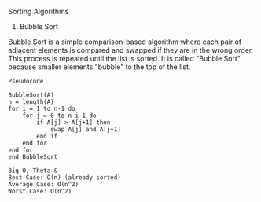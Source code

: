 

Sorting Algorithms 


1. Bubble Sort 

Bubble Sort is a simple comparison-based algorithm where each pair of adjacent elements is compared and swapped if they are in the wrong order. This process is repeated until the list is sorted. It is called "Bubble Sort" because smaller elements "bubble" to the top of the list.

    Pseudocode 

    BubbleSort(A)
    n = length(A)
    for i = 1 to n-1 do
        for j = 0 to n-i-1 do
            if A[j] > A[j+1] then
                swap A[j] and A[j+1]
            end if
        end for
    end for
    end BubbleSort

    Big O, Theta & 
    Best Case: O(n) (already sorted)
    Average Case: O(n^2)
    Worst Case: O(n^2)


